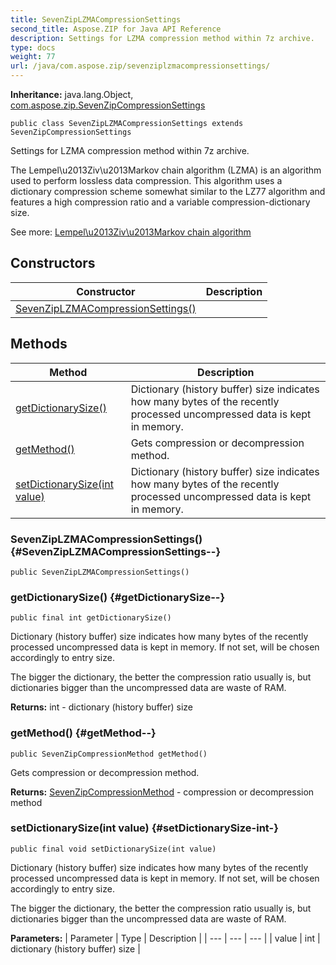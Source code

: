 ```yaml
---
title: SevenZipLZMACompressionSettings
second_title: Aspose.ZIP for Java API Reference
description: Settings for LZMA compression method within 7z archive.
type: docs
weight: 77
url: /java/com.aspose.zip/sevenziplzmacompressionsettings/
---
```


**Inheritance:**
java.lang.Object, [com.aspose.zip.SevenZipCompressionSettings](../../com.aspose.zip/sevenzipcompressionsettings)
```
public class SevenZipLZMACompressionSettings extends SevenZipCompressionSettings
```

Settings for LZMA compression method within 7z archive.

The Lempel\\u2013Ziv\\u2013Markov chain algorithm (LZMA) is an algorithm used to perform lossless data compression. This algorithm uses a dictionary compression scheme somewhat similar to the LZ77 algorithm and features a high compression ratio and a variable compression-dictionary size.

See more: [Lempel\\u2013Ziv\\u2013Markov chain algorithm][Lempel_u2013Ziv_u2013Markov chain algorithm]


[Lempel_u2013Ziv_u2013Markov chain algorithm]: https://en.wikipedia.org/wiki/Lempel\u2013Ziv\u2013Markov_chain_algorithm
## Constructors

| Constructor | Description |
| --- | --- |
| [SevenZipLZMACompressionSettings()](#SevenZipLZMACompressionSettings--) |  |
## Methods

| Method | Description |
| --- | --- |
| [getDictionarySize()](#getDictionarySize--) | Dictionary (history buffer) size indicates how many bytes of the recently processed uncompressed data is kept in memory. |
| [getMethod()](#getMethod--) | Gets compression or decompression method. |
| [setDictionarySize(int value)](#setDictionarySize-int-) | Dictionary (history buffer) size indicates how many bytes of the recently processed uncompressed data is kept in memory. |
### SevenZipLZMACompressionSettings() {#SevenZipLZMACompressionSettings--}
```
public SevenZipLZMACompressionSettings()
```


### getDictionarySize() {#getDictionarySize--}
```
public final int getDictionarySize()
```


Dictionary (history buffer) size indicates how many bytes of the recently processed uncompressed data is kept in memory. If not set, will be chosen accordingly to entry size.

The bigger the dictionary, the better the compression ratio usually is, but dictionaries bigger than the uncompressed data are waste of RAM.

**Returns:**
int - dictionary (history buffer) size
### getMethod() {#getMethod--}
```
public SevenZipCompressionMethod getMethod()
```


Gets compression or decompression method.

**Returns:**
[SevenZipCompressionMethod](../../com.aspose.zip/sevenzipcompressionmethod) - compression or decompression method
### setDictionarySize(int value) {#setDictionarySize-int-}
```
public final void setDictionarySize(int value)
```


Dictionary (history buffer) size indicates how many bytes of the recently processed uncompressed data is kept in memory. If not set, will be chosen accordingly to entry size.

The bigger the dictionary, the better the compression ratio usually is, but dictionaries bigger than the uncompressed data are waste of RAM.

**Parameters:**
| Parameter | Type | Description |
| --- | --- | --- |
| value | int | dictionary (history buffer) size |

